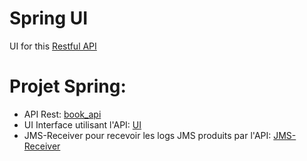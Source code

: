 # Spring UI
UI for this [Restful API](https://github.com/guillaumemouchet/SPRING-project/tree/RestfulApi)
# Projet Spring:
* API Rest: [book_api](https://github.com/TitusVM/book_api)
* UI Interface utilisant l'API: [UI](https://github.com/TitusVM/spring-ui)
* JMS-Receiver pour recevoir les logs JMS produits par l'API: [JMS-Receiver](https://github.com/TitusVM/jms_receiver)
